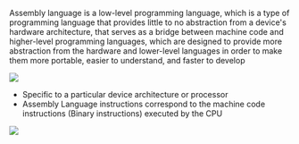 Assembly language is a low-level programming language, which is a type of programming language that provides little to no abstraction from a device's hardware architecture, that serves as a bridge between machine code and higher-level programming languages, which are designed to provide more abstraction from the hardware and lower-level languages in order to make them more portable, easier to understand, and faster to develop

![](https://github.com/JonmarCorpuz/SecondBrain/blob/main/Assets/sdfgdgfgfffhgghghhjjjkklklkkllkklglk.png)

* Specific to a particular device architecture or processor
* Assembly Language instructions correspond to the machine code instructions (Binary instructions) executed by the CPU

![](https://github.com/JonmarCorpuz/SecondBrain/blob/main/Assets/Whitespace.png)

